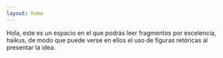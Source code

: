 ```yaml
--- 
layout: home
---
```


Hola, este es un espacio en el que podrás leer fragmentos por excelencia, haikus, de modo que puede verse en ellos el uso de figuras retóricas al presentar la idea. 
